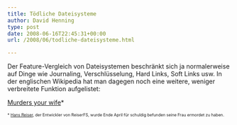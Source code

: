 ```yaml
---
title: Tödliche Dateisysteme
author: David Henning
type: post
date: 2008-06-16T22:45:31+00:00
url: /2008/06/todliche-dateisysteme.html

---
```

Der Feature-Vergleich von Dateisystemen beschränkt sich ja normalerweise auf Dinge wie Journaling, Verschlüsselung, Hard Links, Soft Links usw. In der englischen Wikipedia hat man dagegen noch eine weitere, weniger verbreitete Funktion aufgelistet:

[Murders your wife][1]*

<span style="font-size: xx-small;">* <a href="http://de.wikipedia.org/wiki/Hans_Reiser_(Entwickler)">Hans Reiser</a>, der Entwickler von ReiserFS, wurde Ende April für schuldig befunden seine Frau ermordet zu haben.</span>

 [1]: http://en.wikipedia.org/w/index.php?title=Comparison_of_file_systems&oldid=209063556#Features
